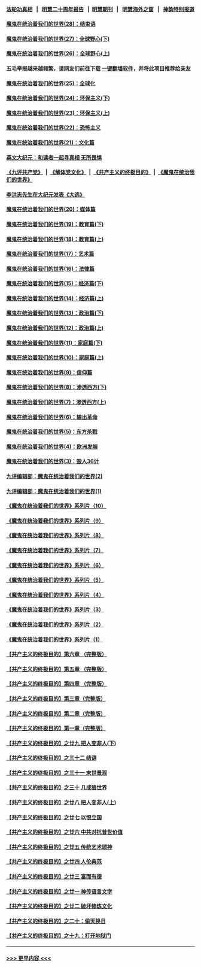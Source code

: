#### [法轮功真相](https://github.com/gfw-breaker/truth/blob/master/README.md?t=0) &nbsp;&nbsp;|&nbsp;&nbsp; [明慧二十周年报告](https://github.com/gfw-breaker/mh-reports/blob/master/README.md?t=0) &nbsp;&nbsp;|&nbsp;&nbsp;[明慧期刊](https://github.com/gfw-breaker/mh-qikan) &nbsp;&nbsp;|&nbsp;&nbsp; [明慧海外之窗](https://github.com/gfw-breaker/mh-news/blob/master/README.md?t=0) &nbsp;&nbsp;|&nbsp;&nbsp; [神韵特别报道](https://github.com/gfw-breaker/mh-news/blob/master/shenyun.md?t=0)
#### [魔鬼在统治着我们的世界(28)：结束语](../pages/nsc422/n10936246.md?t=06131702) 
#### [魔鬼在统治着我们的世界(27)：全球野心(下)](../pages/nsc422/n10928319.md?t=06131702) 
#### [魔鬼在统治着我们的世界(26)：全球野心(上)](../pages/nsc422/n10900318.md?t=06131702) 
#### 五毛举报越来越频繁，请网友们前往下载 [一键翻墙软件](https://github.com/gfw-breaker/ssr-accounts)，并将此项目推荐给亲友
#### [魔鬼在统治着我们的世界(25)：全球化](../pages/nsc422/n10788205.md?t=06131702) 
#### [魔鬼在统治着我们的世界(24)：环保主义(下)](../pages/nsc422/n10695307.md?t=06131702) 
#### [魔鬼在统治着我们的世界(23)：环保主义(上)](../pages/nsc422/n10688613.md?t=06131702) 
#### [魔鬼在统治着我们的世界(22)：恐怖主义](../pages/nsc422/n10614727.md?t=06131702) 
#### [魔鬼在统治着我们的世界(21)：文化篇](../pages/nsc422/n10597706.md?t=06131702) 
#### [英文大纪元：和读者一起寻真相 无所畏惧](../pages/nsc422/n12542027.md?t=06131702) 
#### [《九评共产党》](https://github.com/begood0513/9ping.md/blob/master/README.md) &nbsp;|&nbsp; [《解体党文化》](../../../../jtdwh.md/blob/master/README.md)  &nbsp;|&nbsp; [《共产主义的终极目的》](../../../../gczydzjmd.md/blob/master/README.md) &nbsp;|&nbsp; [《魔鬼在统治我们的世界》](../../../../mgztzwmdsj.md/blob/master/README.md) 
#### [李洪志先生在大纪元发表《大选》](../pages/nsc422/n12534746.md?t=06131702) 
#### [魔鬼在统治着我们的世界(20)：媒体篇](../pages/nsc422/n10586579.md?t=06131702) 
#### [魔鬼在统治着我们的世界(19)：教育篇(下)](../pages/nsc422/n10564808.md?t=06131702) 
#### [魔鬼在统治着我们的世界(18)：教育篇(上)](../pages/nsc422/n10526970.md?t=06131702) 
#### [魔鬼在统治着我们的世界(17)：艺术篇](../pages/nsc422/n10499093.md?t=06131702) 
#### [魔鬼在统治着我们的世界(16)：法律篇](../pages/nsc422/n10485969.md?t=06131702) 
#### [魔鬼在统治着我们的世界(15)：经济篇(下)](../pages/nsc422/n10469975.md?t=06131702) 
#### [魔鬼在统治着我们的世界(14)：经济篇(上)](../pages/nsc422/n10457370.md?t=06131702) 
#### [魔鬼在统治着我们的世界(13)：政治篇(下)](../pages/nsc422/n10448270.md?t=06131702) 
#### [魔鬼在统治着我们的世界(12)：政治篇(上)](../pages/nsc422/n10444576.md?t=06131702) 
#### [魔鬼在统治着我们的世界(11)：家庭篇(下)](../pages/nsc422/n10440961.md?t=06131702) 
#### [魔鬼在统治着我们的世界(10)：家庭篇(上)](../pages/nsc422/n10435448.md?t=06131702) 
#### [魔鬼在统治着我们的世界(9)：信仰篇](../pages/nsc422/n10432159.md?t=06131702) 
#### [魔鬼在统治着我们的世界(8)：渗透西方(下)](../pages/nsc422/n10429603.md?t=06131702) 
#### [魔鬼在统治着我们的世界(7)：渗透西方(上)](../pages/nsc422/n10426013.md?t=06131702) 
#### [魔鬼在统治着我们的世界(6)：输出革命](../pages/nsc422/n10421536.md?t=06131702) 
#### [魔鬼在统治着我们的世界(5)：东方杀戮](../pages/nsc422/n10417707.md?t=06131702) 
#### [魔鬼在统治着我们的世界(4)：欧洲发端](../pages/nsc422/n10414890.md?t=06131702) 
#### [魔鬼在统治着我们的世界(3)：毁人36计](../pages/nsc422/n10411583.md?t=06131702) 
#### [九评编辑部：魔鬼在统治着我们的世界(2)](../pages/nsc422/n10410036.md?t=06131702) 
#### [九评编辑部：魔鬼在统治着我们的世界(1)](../pages/nsc422/n10406825.md?t=06131702) 
#### [《魔鬼在统治着我们的世界》系列片（10）](../pages/nsc422/n12292670.md?t=06131702) 
#### [《魔鬼在统治着我们的世界》系列片（9）](../pages/nsc422/n12290859.md?t=06131702) 
#### [《魔鬼在统治着我们的世界》系列片（8）](../pages/nsc422/n12287445.md?t=06131702) 
#### [《魔鬼在统治着我们的世界》系列片（7）](../pages/nsc422/n12283425.md?t=06131702) 
#### [《魔鬼在统治着我们的世界》系列片（6）](../pages/nsc422/n12282314.md?t=06131702) 
#### [《魔鬼在统治着我们的世界》系列片（5）](../pages/nsc422/n12281419.md?t=06131702) 
#### [《魔鬼在统治着我们的世界》系列片（4）](../pages/nsc422/n12274024.md?t=06131702) 
#### [《魔鬼在统治着我们的世界》系列片（3）](../pages/nsc422/n12271322.md?t=06131702) 
#### [《魔鬼在统治着我们的世界》系列片（2）](../pages/nsc422/n12269049.md?t=06131702) 
#### [《魔鬼在统治着我们的世界》系列片（1）](../pages/nsc422/n12267575.md?t=06131702) 
#### [【共产主义的终极目的】第六章 （完整版）](../pages/nsc422/n11428913.md?t=06131702) 
#### [【共产主义的终极目的】第五章 （完整版）](../pages/nsc422/n11428912.md?t=06131702) 
#### [【共产主义的终极目的】第四章 （完整版）](../pages/nsc422/n11428907.md?t=06131702) 
#### [【共产主义的终极目的】第三章（完整版）](../pages/nsc422/n11428848.md?t=06131702) 
#### [【共产主义的终极目的】第二章（完整版）](../pages/nsc422/n11428831.md?t=06131702) 
#### [【共产主义的终极目的】第一章（完整版）](../pages/nsc422/n11417651.md?t=06131702) 
#### [【共产主义的终极目的】之廿九 把人变非人(下)](../pages/nsc422/n11344140.md?t=06131702) 
#### [【共产主义的终极目的】之三十二 结语](../pages/nsc422/n11360535.md?t=06131702) 
#### [【共产主义的终极目的】之三十一 末世景观](../pages/nsc422/n11351129.md?t=06131702) 
#### [【共产主义的终极目的】之三十 几成狼世界](../pages/nsc422/n11348280.md?t=06131702) 
#### [【共产主义的终极目的】之廿八 把人变非人(上)](../pages/nsc422/n11340492.md?t=06131702) 
#### [【共产主义的终极目的】之廿七 以恨立国](../pages/nsc422/n11336944.md?t=06131702) 
#### [【共产主义的终极目的】之廿六 中共对抗普世价值](../pages/nsc422/n11324785.md?t=06131702) 
#### [【共产主义的终极目的】之廿五 传统艺术颂神](../pages/nsc422/n11296396.md?t=06131702) 
#### [【共产主义的终极目的】之廿四 人伦典范](../pages/nsc422/n11296397.md?t=06131702) 
#### [【共产主义的终极目的】之廿三 富而有德](../pages/nsc422/n11283598.md?t=06131702) 
#### [【共产主义的终极目的】之廿一 神传语言文字](../pages/nsc422/n11263265.md?t=06131702) 
#### [【共产主义的终极目的】之廿二 破坏修炼文化](../pages/nsc422/n11245728.md?t=06131702) 
#### [【共产主义的终极目的】之二十：偷天换日](../pages/nsc422/n11238846.md?t=06131702) 
#### [【共产主义的终极目的】之十九：打开地狱门](../pages/nsc422/n11206376.md?t=06131702) 

----
#### [ >>> 更早内容 <<< ](../indexes/nsc422-earlier.md)

